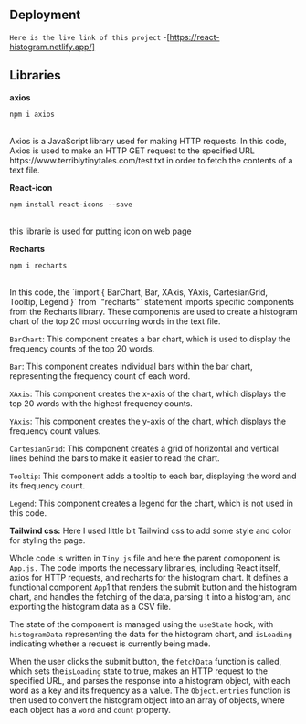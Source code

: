 


## Deployment
`Here is the live link of this project`
-[https://react-histogram.netlify.app/]

## Libraries


**axios** </br>
 ```
 npm i axios
 ```
 </br>
Axios is a JavaScript library used for making HTTP requests. In this code, Axios is used to make an HTTP GET request to the specified URL https://www.terriblytinytales.com/test.txt in order to fetch the contents of a text file.

**React-icon**</br>
```
npm install react-icons --save
```
</br>
this librarie is used for putting icon on web page

**Recharts**</br> 
 ```
 npm i recharts
 ```
 </br>
In this code, the `import { BarChart, Bar, XAxis, YAxis, CartesianGrid, Tooltip, Legend }` from `"recharts"` statement imports specific components from the Recharts library. These components are used to create a histogram chart of the top 20 most occurring words in the text file.

`BarChart`: This component creates a bar chart, which is used to display the frequency counts of the top 20 words.

`Bar`: This component creates individual bars within the bar chart, representing the frequency count of each word.

`XAxis`: This component creates the x-axis of the chart, which displays the top 20 words with the highest frequency counts.

`YAxis`: This component creates the y-axis of the chart, which displays the frequency count values.

`CartesianGrid`: This component creates a grid of horizontal and vertical lines behind the bars to make it easier to read the chart.

`Tooltip`: This component adds a tooltip to each bar, displaying the word and its frequency count.

`Legend`: This component creates a legend for the chart, which is not used in this code.

**Tailwind css:**
Here I used little bit Tailwind css to add some style and color for styling the page.</br>

Whole code is written in `Tiny.js` file and here the parent comoponent is `App.js.`
The code imports the necessary libraries, including React itself, axios for HTTP requests, and recharts for the histogram chart. It defines a functional component `App`1 that renders the submit button and the histogram chart, and handles the fetching of the data, parsing it into a histogram, and exporting the histogram data as a CSV file.

The state of the component is managed using the `useState` hook, with `histogramData` representing the data for the histogram chart, and `isLoading` indicating whether a request is currently being made.

When the user clicks the submit button, the `fetchData` function is called, which sets the`isLoading` state to true, makes an HTTP request to the specified URL, and parses the response into a histogram object, with each word as a key and its frequency as a value. The `Object.entries` function is then used to convert the histogram object into an array of objects, where each object has a `word` and `count` property.
